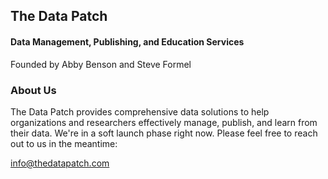 ## The Data Patch
#### Data Management, Publishing, and Education Services

Founded by Abby Benson and Steve Formel

### About Us
The Data Patch provides comprehensive data solutions to help organizations and researchers effectively manage, publish, and learn from their data. We're in a soft launch phase right now. Please feel free to reach out to us in the meantime:

info@thedatapatch.com
